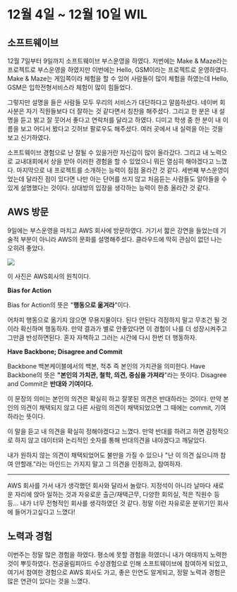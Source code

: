 # 12월 4일 ~ 12월 10일 WIL

## 소프트웨이브

12월 7일부터 9일까지 소프트웨이브 부스운영을 하였다. 저번에는 Make & Maze라는 프로젝트로 부스운영을 하였지만 이번에는 Hello, GSM이라는 프로젝트로 운영하였다. Make & Maze는 게임쪽이라 체험을 할 수 있어 사람들이 많이 체험을 하였는데 Hello, GSM은 입학전형서비스라 체험이 많이 힘들었다.

그렇지만 설명을 들은 사람들 모두 우리의 서비스가 대단하다고 말씀하셨다. 네이버 회사분은 자기 직원들보다 더 잘하는 것 같다면서 칭찬을 해주셨다. 그리고 한 분은 내 설명을 듣고 밝고 잘 웃어서 좋다고 연락처를 달라고 하였다.
디미고 학생 중 한 분이 내 이름을 보고 어디서 봤다고 깃허브 팔로우도 해주셨다. 여러 곳에서 내 실력을 아는 것을 보고 신기하였다.

소프트웨이브 경험으로 난 잘될 수 있을거란 자신감이 많이 올라갔다. 그리고 내 노력으로 교내대회에서 상을 받아 이러한 경험을 할 수 있었으니 뭐든 열심히 해야겠다고 느꼈다. 마지막으로 내 프로젝트를 소개하는 능력이 점점 올라간 것 같다. 세번째 부스운영이었는데 달라진 점이 있다면 나만 아는 단어를 쓰지 않고 처음듣는 사람들도 알아들을 수 있게 설명했다는 것이다. 상대방의 입장을 생각하는 능력이 한층 올라간 것 같다.

## AWS 방문

9일에는 부스운영을 마치고 AWS 회사에 방문하였다. 거기서 짧은 강연을 들었는데 기술적 부분이 아니라 AWS의 문화를 설명해주셨다. 클라우드에 딱히 관심이 없던 나는 오히려 좋았다.

![](https://d1.awsstatic.com/executive-insights/image-16-leadership-principles-dna-infographic.1cf5e9f3de921df2d87f26de4a90df17ebe9f1c8.jpg)

이 사진은 AWS회사의 원칙이다.

**Bias for Action**

Bias for Action의 뜻은 "**행동으로 옮겨라**"이다.

어차피 행동으로 옮기지 않으면 무용지물이다. 된다 안된다 걱정하지 말고 무조건 될 것이라 확신하며 행동하자. 만약 결과가 별로 안좋았다면 이 경험이 나를 더 성장시켜주고 그만큼 반성하면된다. 혼자 자책하고 그러는 시간에 다시 한번 더 행동하자.

**Have Backbone; Disagree and Commit**

Backbone 백본케이블에서의 백본, 척추 즉 본인의 가치관을 의미한다. Have Backbone의 뜻은 **"본인의 가치관, 철학, 의견, 중심을 가져라**"라는 뜻이다. Disagree and Commit은 **반대와 기여이다.**

이 문장의 의미는 본인의 의견은 확실히 하고 잘못된 의견은 반대하라는 것이다. 만약 본인의 의견이 채택되지 않고 다른 사람의 의견이 채택되었으면 그 때에는 commit, 기여하라는 뜻이다.

이 말을 듣고 내 의견을 확실히 정해야겠다고 느꼈다. 만약 반대를 하려고 하면 감정적으로 하지 않고 데이터와 논리적인 숫자를 통해 반대의견을 내야겠다고 깨달았다.

내가 원하지 않는 의견이 채택되었어도 불만을 가질 수 있으나 "난 이 의견 싫으니까 참여 안할래."라는 마인드는 가지지 말고 그 의견을 인정하고, 참여하자.

---

AWS 회사를 가서 내가 생각했던 회사와 달라서 놀랐다. 지정석이 아니라 날마다 새로운 자리에 앉아 일하는 것과 자유로운 출근/재택근무, 다양한 회의실, 적은 직원수 등등... 내가 너무 전형적인 회사를 생각하였던 것 같다. 정말 이런 자유로운 분위기인 회사에 들어가고싶다고 느꼈다!

## 노력과 경험

이번주는 정말 많은 경험을 하였다. 평소에 못할 경험을 하였더니 내가 여태까지 노력한 것이 뿌듯하였다. 전공올림피아드 수상경험으로 인해 소프트웨이브에 참여하게 되었고, 여기서 참여한 경험으로 AWS 회사도 가고, 좋은 인연도 알게되고, 정말 노력과 경험은 많은 연관이 있다는 것을 느꼈다.
